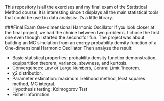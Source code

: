This repository is all the exercises and my final exam of the Statistical Method course. 
It is interesting since it displays all the main statistical tools that could be used in data analysis: it's a little library.

###Final Exam One-dimensional Harmonic Oscillator
If you look closer at the final project, we had the choice between two problems, I chose the first one even though I started the second for fun. 
The project was about building an MC simulation from an energy probability density function of a One-dimensional Harmonic Oscillator. 
Then analyze the result: 
  - Basic statistical properties: probability density function demonstration, equipartition theorem, variance, skewness, and kurtosis.
  - Convergences: Law of Large Numbers, Central Limit Theorem.
  - χ2 distribution.
  - Parameter estimation: maximum likelihood method, least squares method, MC integral.
  - Hypothesis testing: Kolmogorov Test
  - Fisher information
